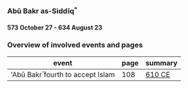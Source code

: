 ### Abū Bakr as-Siddīqؓ
#### 573 October 27 - 634 August 23

### Overview of involved events and pages

event | page | summary
-|-|-
'Abū Bakrؓ fourth to accept Islam | 108 | [610 CE](../events/0610_Dawn_of_prophethood)
